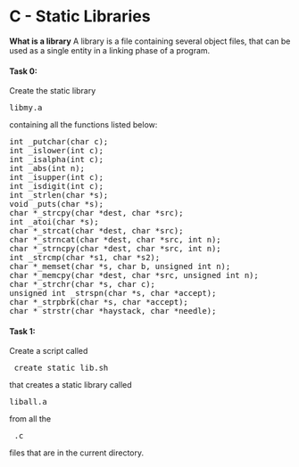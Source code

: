 <h1>C - Static Libraries</h1>

<b>What is a library</b>
A library is a file containing several object files, that can be used as a single entity in a linking phase of a program. 

<h4>Task 0:</h4>
Create the static library <pre>libmy.a</pre> containing all the functions listed below:
<pre>
int _putchar(char c);
int _islower(int c);
int _isalpha(int c);
int _abs(int n);
int _isupper(int c);
int _isdigit(int c);
int _strlen(char *s);
void _puts(char *s);
char *_strcpy(char *dest, char *src);
int _atoi(char *s);
char *_strcat(char *dest, char *src);
char *_strncat(char *dest, char *src, int n);
char *_strncpy(char *dest, char *src, int n);
int _strcmp(char *s1, char *s2);
char *_memset(char *s, char b, unsigned int n);
char *_memcpy(char *dest, char *src, unsigned int n);
char *_strchr(char *s, char c);
unsigned int _strspn(char *s, char *accept);
char *_strpbrk(char *s, char *accept);
char *_strstr(char *haystack, char *needle);
</pre>

<h4>Task 1:</h4>
Create a script called<pre> create_static_lib.sh</pre> that creates a static library called <pre>liball.a</pre> from all the<pre> .c</pre> files that are in the current directory.
